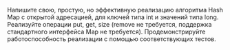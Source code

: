 Напишите свою, простую, но эффективную реализацию алгоритма Hash Map с открытой адресацией, для ключей типа int и значений типа long. Реализуйте операции put, get, size (remove не требуется, поддержка стандартного интерфейса Map не требуется). Продемонстрируйте работоспособность реализации с помощью соответствующих тестов.
